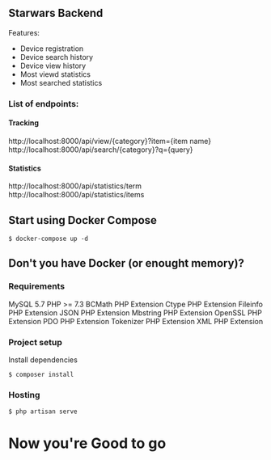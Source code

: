 ## Starwars Backend
Features:
* Device registration
* Device search history
* Device view history
* Most viewd statistics
* Most searched statistics

### List of endpoints:
#### Tracking
http://localhost:8000/api/view/{category}?item={item name}  
http://localhost:8000/api/search/{category}?q={query}

#### Statistics  
http://localhost:8000/api/statistics/term  
http://localhost:8000/api/statistics/items

## Start using Docker Compose
```
$ docker-compose up -d
```

## Don't you have Docker (or enought memory)?
### Requirements
MySQL 5.7
PHP >= 7.3
BCMath PHP Extension
Ctype PHP Extension
Fileinfo PHP Extension
JSON PHP Extension
Mbstring PHP Extension
OpenSSL PHP Extension
PDO PHP Extension
Tokenizer PHP Extension
XML PHP Extension

### Project setup
Install dependencies
```
$ composer install
```
### Hosting
```
$ php artisan serve
```
# Now you're Good to go

